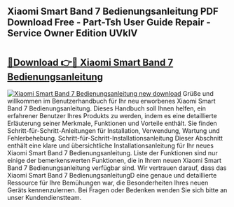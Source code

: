 ## Xiaomi Smart Band 7 Bedienungsanleitung PDF Download Free - Part-Tsh User Guide Repair - Service Owner Edition UVkIV

# <h2><a href="http://df4p0kb.blite.top/?on=Xiaomi+Smart+Band+7+Bedienungsanleitung">🔗Download 👉🔴 Xiaomi Smart Band 7 Bedienungsanleitung</a></h2>

[![Xiaomi Smart Band 7 Bedienungsanleitung new download](https://i.imgur.com/lujVjoI.png)](http://df4p0kb.blite.top/?on=Xiaomi+Smart+Band+7+Bedienungsanleitung)
Grüße und willkommen im Benutzerhandbuch für Ihr neu erworbenes Xiaomi Smart Band 7 Bedienungsanleitung. Dieses Handbuch soll Ihnen helfen, ein erfahrener Benutzer Ihres Produkts zu werden, indem es eine detaillierte Erläuterung seiner Merkmale, Funktionen und Vorteile enthält. Sie finden Schritt-für-Schritt-Anleitungen für Installation, Verwendung, Wartung und Fehlerbehebung. Schritt-für-Schritt-Installationsanleitung Dieser Abschnitt enthält eine klare und übersichtliche Installationsanleitung für Ihr neues Xiaomi Smart Band 7 Bedienungsanleitung. Liste der Funktionen sind nur einige der bemerkenswerten Funktionen, die in Ihrem neuen Xiaomi Smart Band 7 Bedienungsanleitung verfügbar sind. Wir vertrauen darauf, dass das Xiaomi Smart Band 7 BedienungsanleitungD eine genaue und detaillierte Ressource für Ihre Bemühungen war, die Besonderheiten Ihres neuen Geräts kennenzulernen. Bei Fragen oder Bedenken wenden Sie sich bitte an unser Kundendienstteam.
